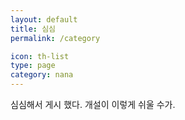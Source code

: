 ```yaml
---
layout: default
title: 심심
permalink: /category

icon: th-list
type: page
category: nana
---
```


심심해서 게시 했다.
개설이 이렇게 쉬울 수가.
